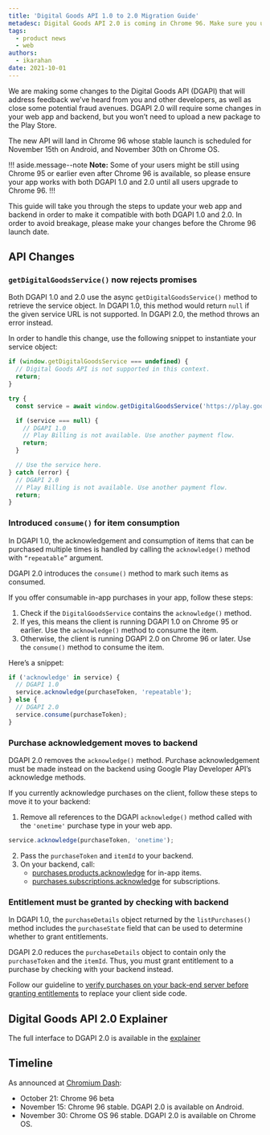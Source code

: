 ```yaml
---
title: 'Digital Goods API 1.0 to 2.0 Migration Guide'
metadesc: Digital Goods API 2.0 is coming in Chrome 96. Make sure you update your app to ensure it continues to work.
tags:
  - product news
  - web
authors:
  - ikarahan
date: 2021-10-01
---
```


We are making some changes to the Digital Goods API (DGAPI) that will address feedback we’ve heard from you and other developers, as well as close some potential fraud avenues. DGAPI 2.0 will require some changes in your web app and backend, but you won’t need to upload a new package to the Play Store.

The new API will land in Chrome 96 whose stable launch is scheduled for November 15th on Android, and November 30th on Chrome OS.

!!! aside.message--note
**Note:** Some of your users might be still using Chrome 95 or earlier even after Chrome 96 is available, so please ensure your app works with both DGAPI 1.0 and 2.0 until all users upgrade to Chrome 96.
!!!

This guide will take you through the steps to update your web app and backend in order to make it compatible with both DGAPI 1.0 and 2.0. In order to avoid breakage, please make your changes before the Chrome 96 launch date.

## API Changes

### `getDigitalGoodsService()` now rejects promises

Both DGAPI 1.0 and 2.0 use the async `getDigitalGoodsService()` method to retrieve the service object. In DGAPI 1.0, this method would return `null` if the given service URL is not supported. In DGAPI 2.0, the method throws an error instead.

In order to handle this change, use the following snippet to instantiate your service object:

```js
if (window.getDigitalGoodsService === undefined) {
  // Digital Goods API is not supported in this context.
  return;
}

try {
  const service = await window.getDigitalGoodsService('https://play.google.com/billing');

  if (service === null) {
    // DGAPI 1.0
    // Play Billing is not available. Use another payment flow.
    return;
  }

  // Use the service here.
} catch (error) {
  // DGAPI 2.0
  // Play Billing is not available. Use another payment flow.
  return;
}
```

### Introduced `consume()` for item consumption

In DGAPI 1.0, the acknowledgement and consumption of items that can be purchased multiple times is handled by calling the `acknowledge()` method with `“repeatable”` argument.

DGAPI 2.0 introduces the `consume()` method to mark such items as consumed.

If you offer consumable in-app purchases in your app, follow these steps:

1. Check if the `DigitalGoodsService` contains the `acknowledge()` method.
2. If yes, this means the client is running DGAPI 1.0 on Chrome 95 or earlier. Use the `acknowledge()` method to consume the item.
3. Otherwise, the client is running DGAPI 2.0 on Chrome 96 or later. Use the `consume()` method to consume the item.

Here’s a snippet:

```js
if ('acknowledge' in service) {
  // DGAPI 1.0
  service.acknowledge(purchaseToken, 'repeatable');
} else {
  // DGAPI 2.0
  service.consume(purchaseToken);
}
```

### Purchase acknowledgement moves to backend

DGAPI 2.0 removes the `acknowledge()` method. Purchase acknowledgement must be made instead on the backend using Google Play Developer API’s acknowledge methods.

If you currently acknowledge purchases on the client, follow these steps to move it to your backend:

1. Remove all references to the DGAPI `acknowledge()` method called with the `'onetime'` purchase type in your web app.

```js
service.acknowledge(purchaseToken, 'onetime');
```

2. Pass the `purchaseToken` and `itemId` to your backend.
3. On your backend, call:
   - [purchases.products.acknowledge](https://developers.google.com/android-publisher/api-ref/rest/v3/purchases.products/acknowledge) for in-app items.
   - [purchases.subscriptions.acknowledge](https://developers.google.com/android-publisher/api-ref/rest/v3/purchases.subscriptions/acknowledge) for subscriptions.

### Entitlement must be granted by checking with backend

In DGAPI 1.0, the `purchaseDetails` object returned by the `listPurchases()` method includes the `purchaseState` field that can be used to determine whether to grant entitlements.

DGAPI 2.0 reduces the `purchaseDetails` object to contain only the `purchaseToken` and the `itemId`. Thus, you must grant entitlement to a purchase by checking with your backend instead.

Follow our guideline to [verify purchases on your back-end server before granting entitlements](/{{locale.code}}/publish/play-billing-backend#verify-purchases-before-granting-entitlements) to replace your client side code.

## Digital Goods API 2.0 Explainer

The full interface to DGAPI 2.0 is available in the [explainer](https://github.com/WICG/digital-goods/blob/main/explainer.md)

## Timeline

As announced at [Chromium Dash](https://chromiumdash.appspot.com/schedule):

- October 21: Chrome 96 beta
- November 15: Chrome 96 stable. DGAPI 2.0 is available on Android.
- November 30: Chrome OS 96 stable. DGAPI 2.0 is available on Chrome OS.
